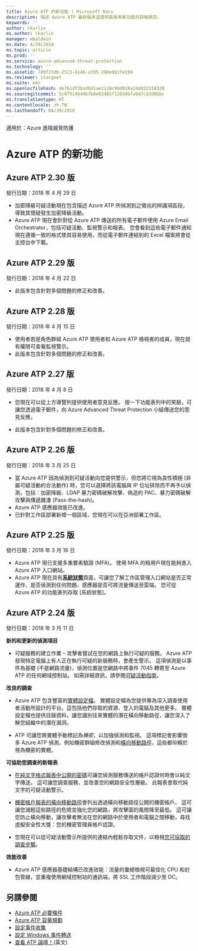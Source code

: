 ```yaml
---
title: Azure ATP 的新功能 | Microsoft Docs
description: 描述 Azure ATP 最新版本並提供各版本新功能的詳細資訊。
keywords: ''
author: rkarlin
ms.author: rkarlin
manager: mbaldwin
ms.date: 4/29/2018
ms.topic: article
ms.prod: ''
ms.service: azure-advanced-threat-protection
ms.technology: ''
ms.assetid: 7d0f33db-2513-4146-a395-290e001f4199
ms.reviewer: itargoet
ms.suite: ems
ms.openlocfilehash: de761df3badbd1ae1118c96d018a24dd22318328
ms.sourcegitcommit: 5c0f914b44bfb8e03485f12658bfa9a7cd3d8bbc
ms.translationtype: HT
ms.contentlocale: zh-TW
ms.lasthandoff: 04/30/2018
---
```

適用於：Azure 進階威脅防護


# <a name="whats-new-in-azure-atp"></a>Azure ATP 的新功能 



## <a name="azure-atp-release-230"></a>Azure ATP 2.30 版

發行日期：2018 年 4 月 29 日
 
- 加密降級可疑活動現在包含描述 Azure ATP 所偵測到之徵兆的辨識項區段，導致其懷疑發生加密降級活動。 
-   Azure ATP 現在會針對從 Azure ATP 傳送的所有電子郵件使用 Azure Email Orchestrator，包括可疑活動、監視警示和報表。 您會看到這些電子郵件通知現在遵循一致的格式使其容易使用，而從電子郵件連結到的 Excel 檔案將會從主控台中下載。
 
 

## <a name="azure-atp-release-229"></a>Azure ATP 2.29 版

發行日期：2018 年 4 月 22 日
 
- 此版本包含針對多個問題的修正和改善。 
 
 
## <a name="azure-atp-release-228"></a>Azure ATP 2.28 版

發行日期：2018 年 4 月 15 日
 
-   使用者若是角色群組 Azure ATP 使用者和 Azure ATP 檢視者的成員，現在就有權限可查看監視警示。
- 此版本包含針對多個問題的修正和改善。 


## <a name="azure-atp-release-227"></a>Azure ATP 2.27 版

發行日期：2018 年 4 月 8 日

- 您現在可以從上方導覽列提供使用者意見反應。 按一下功能表列中的笑臉，可讓您透過電子郵件，向 Azure Advanced Threat Protection 小組傳送您的意見反應。

- 此版本包含針對多個問題的修正和改善。 
 

## <a name="azure-atp-release-226"></a>Azure ATP 2.26 版

發行日期：2018 年 3 月 25 日

- 當 Azure ATP 因為偵測到可疑活動向您提供警示，但您將它視為良性積極 (非屬可疑活動的合法動作) 時，您可以選擇將該電腦與 IP 位址排除而不再予以偵測，包括：加密降級、LDAP 暴力密碼破解攻擊、偽造的 PAC、暴力密碼破解攻擊與傳遞雜湊 (Pass-the-hash)。
-   Azure ATP 感應器效能已改進。
-   已針對工作區部署新增一個區域，您現在可以在亞洲部署工作區。 


## <a name="azure-atp-release-225"></a>Azure ATP 2.25 版

發行日期：2018 年 3 月 18 日

- Azure ATP 現已支援多重要素驗證 (MFA)。 使用 MFA 的租用戶現在能夠進入 Azure ATP 入口網站。
- Azure ATP 現在具有[**系統狀態**](https://health.atp.azure.com/)頁面，可讓您了解工作區管理入口網站是否正常運作、是否偵測到任何問題、感應器是否可將流量傳送至雲端。 您可從 Azure ATP 的功能表列存取 [系統狀態]。


## <a name="azure-atp-release-224"></a>Azure ATP 2.24 版

發行日期：2018 年 3 月 11 日

**新的和更新的偵測項目**
  - 可疑服務的建立作業 – 攻擊者嘗試在您的網路上執行可疑的服務。 Azure ATP 發現特定電腦上有人正在執行可疑的新服務時，會產生警示。 這項偵測是以事件為基礎 (不是網路流量)，偵測位置是您網路中將事件 7045 轉寄至 Azure ATP 的任何網域控制站。 如需詳細資訊，請參閱[可疑活動指南](suspicious-activity-guide.md)。

**改良的調查**
  - Azure ATP 包含豐富的[實體設定檔](entity-profiles.md)。 實體設定檔為您提供專為深入調查使用者活動所設計的平台。這包括他們存取的資源、登入的電腦及其他更多。 實體設定檔也提供目錄資料，讓您識別往來實體的潛在橫向移動路徑，讓您深入了解您組織中的潛在漏洞。

  - ATP 可讓您將實體手動標記為*機密*，以加強偵測和監視。 這項標記會影響很多 Azure ATP 偵測，例如機密群組修改偵測和[橫向移動路徑](use-case-lateral-movement-path.md)，這些都仰賴於視為機密的實體。

**可協助您調查的新報表**
  - [在純文字格式報表中公開的密碼](reports.md)可讓您偵測服務傳送的帳戶認證何時會以純文字傳送。 這可讓您調查服務，並改善您的網路安全性層級。 此報表會取代純文字的可疑活動警示。
  - [機密帳戶報表的橫向移動路徑](reports.md)會列出透過橫向移動路徑公開的機密帳戶。 這可讓您減輕這些路徑的危險並強化您的網路，將攻擊面的風險降至最低。 這可讓您防止橫向移動，讓攻擊者無法在您的網路中於使用者和電腦之間移動，尋找虛擬安全性大獎：您的機密管理員帳戶認證。

- 您現在可以從可疑活動警示所提供的連結內輕鬆存取文件，以檢視[您可採取的調查步驟](suspicious-activity-guide.md)。 

**效能改善**
 -  Azure ATP 感應器基礎結構已改進效能：流量的彙總檢視可最佳化 CPU 和封包管線，並重複使用網域控制站的通訊端，將 SSL 工作階段減少至 DC。

## <a name="see-also"></a>另請參閱
- [Azure ATP 必要條件](atp-prerequisites.md)
- [Azure ATP 容量規劃](atp-capacity-planning.md)
- [設定事件收集](configure-event-collection.md)
- [設定 Windows 事件轉送](configure-event-forwarding.md#configuring-windows-event-forwarding)
- [查看 ATP 論壇！](https://aka.ms/azureatpcommunity)\(英文\)